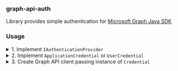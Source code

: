 ### graph-api-auth

Library provides simple authentication for [Microsoft Graph Java SDK](https://mvnrepository.com/artifact/com.microsoft.graph/microsoft-graph)

### Usage
<details>
<summary>1. Implement <code>IAuthenticationProvider</code></summary>

```java
import com.microsoft.graph.authentication.IAuthenticationProvider;
import com.microsoft.graph.http.IHttpRequest;
import lombok.AllArgsConstructor;

import java.util.function.Supplier;

@AllArgsConstructor
public class AuthenticationProvider implements IAuthenticationProvider {

  private final Supplier<String> token;
  private final String bearer;
  private final String authorizationHeader;

  public AuthenticationProvider(Supplier<String> token) {
    this(
        token,
        "Bearer ",
        "Authorization"
    );
  }

  @Override
  public void authenticateRequest(IHttpRequest request) {
    request.addHeader(authorizationHeader, bearer + token.get());
  }
}
```
</details>

<details>
<summary>2. Implement <code>ApplicationCredential</code> or <code>UserCredential</code></summary>

```java
import io.pan.graphapi.authentication.request.credential.ApplicationCredential;
import lombok.AllArgsConstructor;
import org.springframework.boot.context.properties.ConfigurationProperties;
import org.springframework.boot.context.properties.ConstructorBinding;

import java.util.List;

@AllArgsConstructor
@ConstructorBinding
@ConfigurationProperties(prefix = "graph-api")
public class GraphApiCredentials implements ApplicationCredential {

  private final String clientId;
  private final String clientSecret;
  private final List<String> scopes;
  private final String nationalCloud;
  private final String tenant;
  
  @Override
  public String clientId() {
    return clientId;
  }

  @Override
  public String clientSecret() {
    return clientSecret;
  }

  @Override
  public List<String> scopes() {
    return scopes;
  }

  @Override
  public String tenant() {
   return tenant;
  }
    
  @Override
  public String nationalCloud() {
   return nationalCloud;
  }
}
```
</details>

<details>
<summary>3. Create Graph API client passing instance of <code>Credential</code></summary>

```java
IGraphServiceClient client =  GraphServiceClient.builder()
     .authenticationProvider(
         new AuthenticationProvider(
             new TokenCache(credential)
        )
      )
     .buildClient();
```
</details>
